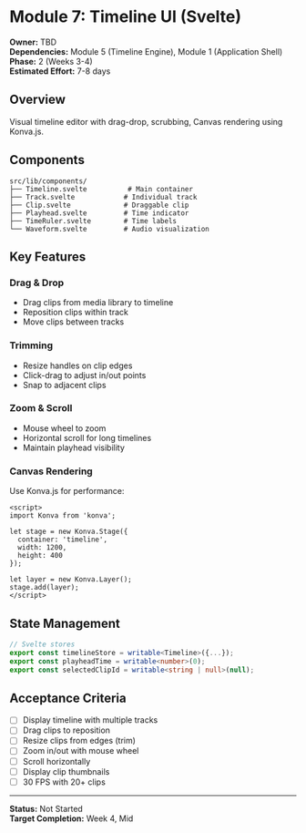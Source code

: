# Module 7: Timeline UI (Svelte)

**Owner:** TBD  
**Dependencies:** Module 5 (Timeline Engine), Module 1 (Application Shell)  
**Phase:** 2 (Weeks 3-4)  
**Estimated Effort:** 7-8 days

## Overview

Visual timeline editor with drag-drop, scrubbing, Canvas rendering using Konva.js.

## Components

```
src/lib/components/
├── Timeline.svelte          # Main container
├── Track.svelte            # Individual track
├── Clip.svelte             # Draggable clip
├── Playhead.svelte         # Time indicator
├── TimeRuler.svelte        # Time labels
└── Waveform.svelte         # Audio visualization
```

## Key Features

### Drag & Drop
- Drag clips from media library to timeline
- Reposition clips within track
- Move clips between tracks

### Trimming
- Resize handles on clip edges
- Click-drag to adjust in/out points
- Snap to adjacent clips

### Zoom & Scroll
- Mouse wheel to zoom
- Horizontal scroll for long timelines
- Maintain playhead visibility

### Canvas Rendering
Use Konva.js for performance:
```svelte
<script>
import Konva from 'konva';

let stage = new Konva.Stage({
  container: 'timeline',
  width: 1200,
  height: 400
});

let layer = new Konva.Layer();
stage.add(layer);
</script>
```

## State Management

```typescript
// Svelte stores
export const timelineStore = writable<Timeline>({...});
export const playheadTime = writable<number>(0);
export const selectedClipId = writable<string | null>(null);
```

## Acceptance Criteria

- [ ] Display timeline with multiple tracks
- [ ] Drag clips to reposition
- [ ] Resize clips from edges (trim)
- [ ] Zoom in/out with mouse wheel
- [ ] Scroll horizontally
- [ ] Display clip thumbnails
- [ ] 30 FPS with 20+ clips

---

**Status:** Not Started  
**Target Completion:** Week 4, Mid
